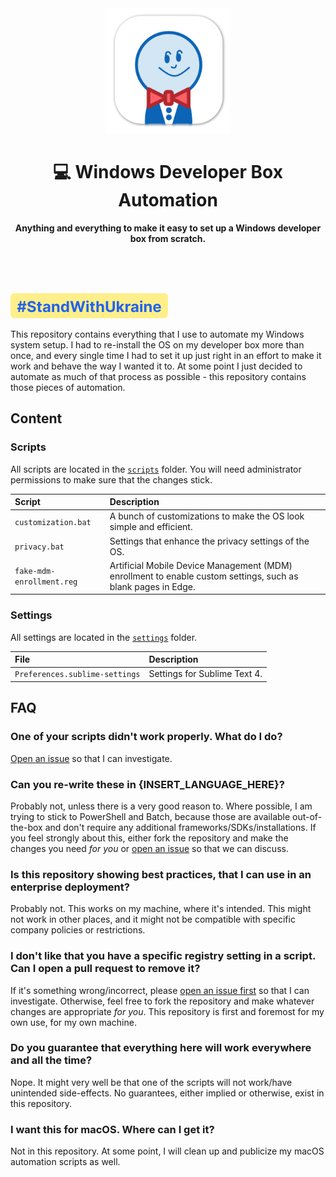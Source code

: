 <div align="center">
	<img alt="Windows Developer Box Automation - Project Logo" src="images/logo.png" width="200" height="200" />
	<h1>💻 Windows Developer Box Automation</h1>
	<p>
		<b>Anything and everything to make it easy to set up a Windows developer box from scratch.</b>
	</p>
	<br>
	<br>
	<br>
</div>

[![Stand With Ukraine](https://raw.githubusercontent.com/vshymanskyy/StandWithUkraine/main/badges/StandWithUkraine.svg)](https://supportukrainenow.org/)

This repository contains everything that I use to automate my Windows system setup. I had to re-install the OS on my developer box more than once, and every single time I had to set it up just right in an effort to make it work and behave the way I wanted it to. At some point I just decided to automate as much of that process as possible - this repository contains those pieces of automation.

## Content

### Scripts

All scripts are located in the [`scripts`](https://github.com/dend/windows-dev-box/tree/main/scripts) folder. You will need administrator permissions to make sure that the changes stick.

| Script                    | Description 														 										   |
|:--------------------------|:-------------------------------------------------------------------------------------------------------------|
| `customization.bat`       | A bunch of customizations to make the OS look simple and efficient.       							 	   |
| `privacy.bat`             | Settings that enhance the privacy settings of the OS.                                                        |
| `fake-mdm-enrollment.reg` | Artificial Mobile Device Management (MDM) enrollment to enable custom settings, such as blank pages in Edge. |

### Settings

All settings are located in the [`settings`](https://github.com/dend/windows-dev-box/tree/main/settings) folder.

| File | Description |
|:-----|:------------|
| `Preferences.sublime-settings` | Settings for Sublime Text 4. |

## FAQ

### One of your scripts didn't work properly. What do I do?

[Open an issue](https://github.com/dend/windows-dev-box/issues) so that I can investigate.

### Can you re-write these in {INSERT_LANGUAGE_HERE}?

Probably not, unless there is a very good reason to. Where possible, I am trying to stick to PowerShell and Batch, because those are available out-of-the-box and don't require any additional frameworks/SDKs/installations. If you feel strongly about this, either fork the repository and make the changes you need _for you_ or [open an issue](https://github.com/dend/windows-dev-box/issues) so that we can discuss.

### Is this repository showing best practices, that I can use in an enterprise deployment?

Probably not. This works on my machine, where it's intended. This might not work in other places, and it might not be compatible with specific company policies or restrictions.

### I don't like that you have a specific registry setting in a script. Can I open a pull request to remove it?

If it's something wrong/incorrect, please [open an issue first](https://github.com/dend/windows-dev-box/issues) so that I can investigate. Otherwise, feel free to fork the repository and make whatever changes are appropriate _for you_. This repository is first and foremost for my own use, for my own machine.

### Do you guarantee that everything here will work everywhere and all the time?

Nope. It might very well be that one of the scripts will not work/have unintended side-effects. No guarantees, either implied or otherwise, exist in this repository.

### I want this for macOS. Where can I get it?

Not in this repository. At some point, I will clean up and publicize my macOS automation scripts as well.
